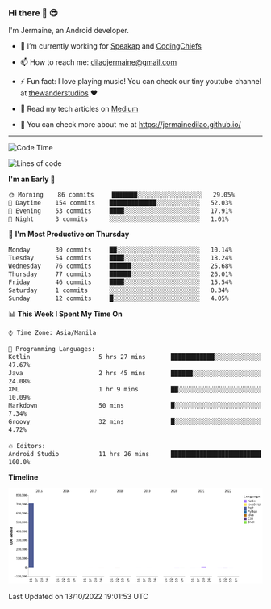 ### Hi there 👋 😎
I'm Jermaine, an Android developer.

- 🔭 I’m currently working for [Speakap](https://www.speakap.com/) and [CodingChiefs](https://codingchiefs.com/en/)

- 📫 How to reach me: dilaojermaine@gmail.com

- ⚡ Fun fact: I love playing music! You can check our tiny youtube channel at [thewanderstudios](https://www.youtube.com/thewanderstudios) ♥️

- 📖 Read my tech articles on [Medium](https://jermainedilao.medium.com/)

- 👀 You can check more about me at https://jermainedilao.github.io/

<!--
**jermainedilao/jermainedilao** is a ✨ _special_ ✨ repository because its `README.md` (this file) appears on your GitHub profile.

Here are some ideas to get you started:

- 🔭 I’m currently working on ...
- 🌱 I’m currently learning ...
- 👯 I’m looking to collaborate on ...
- 🤔 I’m looking for help with ...
- 💬 Ask me about ...
- 📫 How to reach me: ...
- 😄 Pronouns: ...
- ⚡ Fun fact: ...
-->

-------

<!--START_SECTION:waka-->
![Code Time](http://img.shields.io/badge/Code%20Time-44%20hrs%2017%20mins-blue)

![Lines of code](https://img.shields.io/badge/From%20Hello%20World%20I%27ve%20Written-723%20Thousand%20lines%20of%20code-blue)

**I'm an Early 🐤** 

```text
🌞 Morning    86 commits     ███████░░░░░░░░░░░░░░░░░░   29.05% 
🌆 Daytime    154 commits    █████████████░░░░░░░░░░░░   52.03% 
🌃 Evening    53 commits     ████░░░░░░░░░░░░░░░░░░░░░   17.91% 
🌙 Night      3 commits      ░░░░░░░░░░░░░░░░░░░░░░░░░   1.01%

```
📅 **I'm Most Productive on Thursday** 

```text
Monday       30 commits     ██░░░░░░░░░░░░░░░░░░░░░░░   10.14% 
Tuesday      54 commits     ████░░░░░░░░░░░░░░░░░░░░░   18.24% 
Wednesday    76 commits     ██████░░░░░░░░░░░░░░░░░░░   25.68% 
Thursday     77 commits     ██████░░░░░░░░░░░░░░░░░░░   26.01% 
Friday       46 commits     ████░░░░░░░░░░░░░░░░░░░░░   15.54% 
Saturday     1 commits      ░░░░░░░░░░░░░░░░░░░░░░░░░   0.34% 
Sunday       12 commits     █░░░░░░░░░░░░░░░░░░░░░░░░   4.05%

```


📊 **This Week I Spent My Time On** 

```text
⌚︎ Time Zone: Asia/Manila

💬 Programming Languages: 
Kotlin                   5 hrs 27 mins       ████████████░░░░░░░░░░░░░   47.67% 
Java                     2 hrs 45 mins       ██████░░░░░░░░░░░░░░░░░░░   24.08% 
XML                      1 hr 9 mins         ██░░░░░░░░░░░░░░░░░░░░░░░   10.09% 
Markdown                 50 mins             █░░░░░░░░░░░░░░░░░░░░░░░░   7.34% 
Groovy                   32 mins             █░░░░░░░░░░░░░░░░░░░░░░░░   4.72%

🔥 Editors: 
Android Studio           11 hrs 26 mins      █████████████████████████   100.0%

```

**Timeline**

![Chart not found](https://raw.githubusercontent.com/jermainedilao/jermainedilao/main/charts/bar_graph.png) 


 Last Updated on 13/10/2022 19:01:53 UTC
<!--END_SECTION:waka-->

